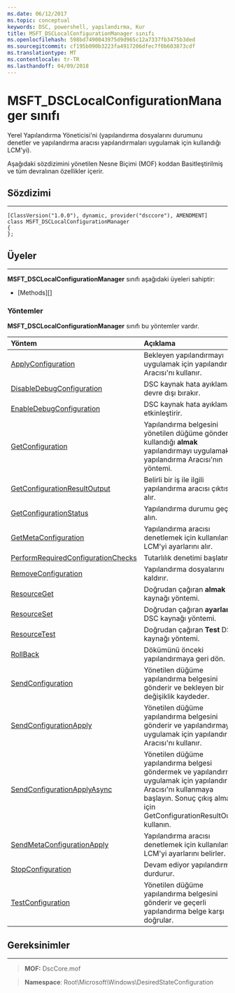 ```yaml
---
ms.date: 06/12/2017
ms.topic: conceptual
keywords: DSC, powershell, yapılandırma, Kur
title: MSFT_DSCLocalConfigurationManager sınıfı
ms.openlocfilehash: 598bd7490043975d9d965c12a7337fb3475b3ded
ms.sourcegitcommit: cf195b090b3223fa4917206dfec7f0b603873cdf
ms.translationtype: MT
ms.contentlocale: tr-TR
ms.lasthandoff: 04/09/2018
---
```

# <a name="msftdsclocalconfigurationmanager-class"></a>MSFT_DSCLocalConfigurationManager sınıfı

Yerel Yapılandırma Yöneticisi'ni (yapılandırma dosyalarını durumunu denetler ve yapılandırma aracısı yapılandırmaları uygulamak için kullandığı LCM'yi).

Aşağıdaki sözdizimini yönetilen Nesne Biçimi (MOF) koddan Basitleştirilmiş ve tüm devralınan özellikler içerir.

## <a name="syntax"></a>Sözdizimi
------

``` syntax
[ClassVersion("1.0.0"), dynamic, provider("dsccore"), AMENDMENT]
class MSFT_DSCLocalConfigurationManager
{
};
```

## <a name="members"></a>Üyeler
-------

**MSFT_DSCLocalConfigurationManager** sınıfı aşağıdaki üyeleri sahiptir:

-   [Methods][]

### <a name="methods"></a>Yöntemler

**MSFT_DSCLocalConfigurationManager** sınıfı bu yöntemler vardır.

|Yöntem |Açıklama |
|:--- |:---|
| [ApplyConfiguration](msft-dsclocalconfigurationmanager-applyconfiguration.md)| Bekleyen yapılandırmayı uygulamak için yapılandırma Aracısı'nı kullanır.|
| [DisableDebugConfiguration](msft-dsclocalconfigurationmanager-disabledebugconfiguration.md)| DSC kaynak hata ayıklama devre dışı bırakır.|
| [EnableDebugConfiguration](msft-dsclocalconfigurationmanager-enabledebugconfiguration.md)| DSC kaynak hata ayıklamasını etkinleştirir.|
| [GetConfiguration](msft-dsclocalconfigurationmanager-getconfiguration.md)| Yapılandırma belgesini yönetilen düğüme gönderir ve kullandığı **almak** yapılandırmayı uygulamak için yapılandırma Aracısı'nın yöntemi.|
| [GetConfigurationResultOutput](msft-dsclocalconfigurationmanager-getconfigurationresultoutput.md)| Belirli bir iş ile ilgili yapılandırma aracısı çıktısını alır.|
| [GetConfigurationStatus](msft-dsclocalconfigurationmanager-getconfigurationstatus.md)| Yapılandırma durumu geçmişi alın.|
| [GetMetaConfiguration](msft-dsclocalconfigurationmanager-getmetaconfiguration.md)| Yapılandırma aracısı denetlemek için kullanılan LCM'yi ayarlarını alır.|
| [PerformRequiredConfigurationChecks](msft-dsclocalconfigurationmanager-performrequiredconfigurationchecks.md)| Tutarlılık denetimi başlatır.|
| [RemoveConfiguration](msft-dsclocalconfigurationmanager-removeconfiguration.md)| Yapılandırma dosyalarını kaldırır.|
| [ResourceGet](msft-dsclocalconfigurationmanager-resourceget.md)| Doğrudan çağıran **almak** DSC kaynağı yöntemi.|
| [ResourceSet](msft-dsclocalconfigurationmanager-resourceset.md)| Doğrudan çağıran **ayarlamak** DSC kaynağı yöntemi.|
| [ResourceTest](msft-dsclocalconfigurationmanager-resourcetest.md)| Doğrudan çağıran **Test** DSC kaynağı yöntemi.|
| [RollBack](msft-dsclocalconfigurationmanager-rollback.md)| Dökümünü önceki yapılandırmaya geri dön.|
| [SendConfiguration](msft-dsclocalconfigurationmanager-sendconfiguration.md)| Yönetilen düğüme yapılandırma belgesini gönderir ve bekleyen bir değişiklik kaydeder.|
| [SendConfigurationApply](msft-dsclocalconfigurationmanager-sendconfigurationapply.md)| Yönetilen düğüme yapılandırma belgesini gönderir ve yapılandırmayı uygulamak için yapılandırma Aracısı'nı kullanır.|
| [SendConfigurationApplyAsync](msft-dsclocalconfigurationmanager-sendconfigurationapplyasync.md)| Yönetilen düğüme yapılandırma belgesi göndermek ve yapılandırmayı uygulamak için yapılandırma Aracısı'nı kullanmaya başlayın. Sonuç çıkış almak için GetConfigurationResultOutput kullanın.|
| [SendMetaConfigurationApply](msft-dsclocalconfigurationmanager-sendmetaconfigurationapply.md)| Yapılandırma aracısı denetlemek için kullanılan LCM'yi ayarlarını belirler.|
| [StopConfiguration](msft-dsclocalconfigurationmanager-stopconfiguration.md)| Devam ediyor yapılandırma durdurur.|
| [TestConfiguration](msft-dsclocalconfigurationmanager-testconfiguration.md)| Yönetilen düğüme yapılandırma belgesini gönderir ve geçerli yapılandırma belge karşı doğrular.|





## <a name="requirements"></a>Gereksinimler
------------
>**MOF:** DscCore.mof

>**Namespace**: Root\Microsoft\Windows\DesiredStateConfiguration